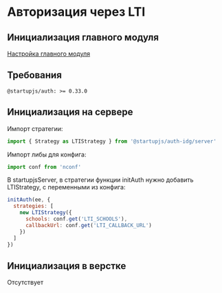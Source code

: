 # Авторизация через LTI

## Инициализация главного модуля
[Настройка главного модуля](/docs/auth/main)

## Требования

```
@startupjs/auth: >= 0.33.0
```

## Инициализация на сервере
Импорт стратегии:
```js
import { Strategy as LTIStrategy } from '@startupjs/auth-idg/server'
```

Импорт либы для конфига:
```js
import conf from 'nconf'
````

В startupjsServer, в стратегии функции initAuth нужно добавить LTIStrategy, с переменными из конфига:
```js
initAuth(ee, {
  strategies: [
    new LTIStrategy({
      schools: conf.get('LTI_SCHOOLS'),
      callbackUrl: conf.get('LTI_CALLBACK_URL')
    })
  ]
})
```

## Инициализация в верстке
Отсутствует
